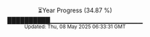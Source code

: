 <p align="center">
⏳Year Progress (34.87 %) <br>
██████████▁▁▁▁▁▁▁▁▁▁▁▁▁▁▁▁▁▁▁▁ <br>
<sub>Updated: Thu, 08 May 2025 06:33:31 GMT</sub>
</p>

